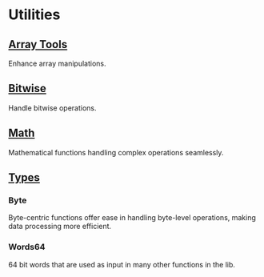 # Utilities

## [Array Tools](./array.cairo)
Enhance array manipulations.

## [Bitwise](./bitwise.cairo)
Handle bitwise operations.

## [Math](./math.cairo)
Mathematical functions handling complex operations seamlessly.

## [Types](./types/)

### Byte
Byte-centric functions offer ease in handling byte-level operations, making data processing more efficient.

### Words64
64 bit words that are used as input in many other functions in the lib.
